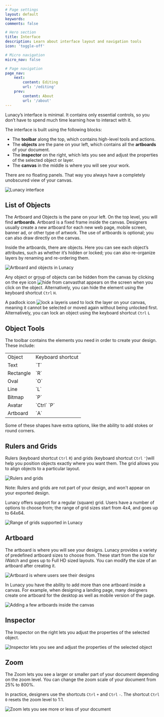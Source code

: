 ```yaml
---
# Page settings
layout: default
keywords:
comments: false

# Hero section
title: Interface
description: Learn about interface layout and navigation tools
icon: 'toggle-off'

# Micro navigation
micro_nav: false

# Page navigation
page_nav:
    next:
        content: Editing
        url: '/editing'
    prev:
        content: About
        url: '/about'
---
```



Lunacy’s interface is minimal. It contains only essential controls, so you don’t have to spend much time learning how to interact with it.

The interface is built using the following blocks:

* The **toolbar** along the top, which contains high-level tools and actions.
* The **objects** are the pane on your left, which contains all the **artboards** of your document.
* The **inspector** on the right, which lets you see and adjust the properties of the selected object or layer.
* The **canvas** in the middle is where you will see your work.

There are no floating panels. That way you always have a completely unobscured view of your сanvas.

![Lunacy interface](public/mAz4bmww76HilrhUizdqvw_img_5.png)


## List of Objects

The Artboard and Objects is the pane on your left. On the top level, you will find **artboards**. Artboard is a fixed frame inside the canvas. Designers usually create a new artboard for each new web page, mobile screen, banner ad, or other type of artwork. The use of artboards is optional; you can also draw directly on the canvas.

Inside the artboards, there are objects. Here you can see each object’s attributes, such as whether it’s hidden or locked;  you can also re-organize layers by renaming and re-ordering them.

![Artboard and objects in Lunacy](public/mAz4bmww76HilrhUizdqvw_img_6.png)

Any object or group of objects can be hidden from the canvas by clicking on the eye icon ![hide from canvas](public/mAz4bmww76HilrhUizdqvw_img_7.png)that appears on the screen when you click on the object. Alternatively, you can hide the element using the keyboard shortcut `Ctrl` `H`.

A padlock icon ![lock a layer](public/mAz4bmww76HilrhUizdqvw_img_8.png)is used to lock the layer on your canvas, meaning it cannot be selected or moved again without being unlocked first. Alternatively, you can lock an object using the keyboard shortcut `Ctrl` `L`

## Object Tools

The toolbar contains the elements you need in order to create your design. These include:

<table>
  <tr>
    <td>Object</td>
    <td>Keyboard shortcut</td>
  </tr>
  <tr>
    <td>Text</td>
    <td>`T`</td>
  </tr>
  <tr>
    <td>Rectangle </td>
    <td>`R`</td>
  </tr>
  <tr>
    <td>Oval</td>
    <td>`O`</td>
  </tr>
  <tr>
    <td>Line</td>
    <td>`L`</td>
  </tr>
  <tr>
    <td>Bitmap</td>
    <td>`P`</td>
  </tr>
  <tr>
    <td>Avatar</td>
    <td>`Ctrl` `P`</td>
  </tr>
  <tr>
    <td>Artboard</td>
    <td>`A`</td>
  </tr>
</table>


Some of these shapes have extra options, like the ability to add stokes or round corners.

## Rulers and Grids

Rulers (keyboard shortcut `Ctrl` `R`) and grids (keyboard shortcut `Ctrl` `'`)will help you position objects exactly where you want them. The grid allows you to align objects to a particular layout.

![Rulers and grids](public/mAz4bmww76HilrhUizdqvw_img_9.png)

Note: Rulers and grids are not part of your design, and won't appear on your exported design.

Lunacy offers support for a regular (square) grid. Users have a number of options to choose from; the range of grid sizes start from 4x4, and goes up to 64x64.

![Range of grids supported in Lunacy](public/mAz4bmww76HilrhUizdqvw_img_10.png)

## Artboard

The artboard is where you will see your designs. Lunacy provides a variety of predefined artboard sizes to choose from. These start from the size for iWatch and goes up to Full HD sized layouts. You can modify the size of an artboard after creating it.

![Artboard is where users see their designs](public/mAz4bmww76HilrhUizdqvw_img_11.png)

In Lunacy you have the ability  to add more than one artboard inside a canvas. For example, when designing a landing page, many designers create one artboard for the desktop as well as mobile version of the page.

![Adding a few artboards inside the canvas](public/mAz4bmww76HilrhUizdqvw_img_12.png)

## Inspector

The Inspector on the right lets you adjust the properties of the selected object.

![Inspector lets you see and adjust the properties of the selected object](public/mAz4bmww76HilrhUizdqvw_img_13.png)



## Zoom

The Zoom lets you see a larger or smaller part of your document depending on the zoom level. You can change the zoom scale of your document from 25% to 800%.

In practice, designers use the shortcuts `Ctrl` `+` and `Ctrl` `-`. The shortcut `Ctrl` `0` resets the zoom level to 1:1.

![Zoom lets you see more or less of your document](public/mAz4bmww76HilrhUizdqvw_img_20.png)

[//]: # (### Zoom to Area)